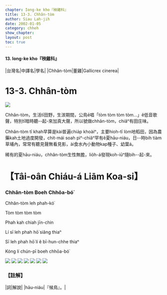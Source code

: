 ```yaml
---
chapter: Iong-ke kho『秧雞科』
title: 13-3. Chhân-tòm
author: Siau Lah-jih
date: 2002-01-05
category: chheh
show_chapter: 
layout: post
toc: true
---
```


#### 13. Iong-ke kho『秧雞科』

|台灣名|中譯名|學名|
|Chhân-tòm|董雞|Gallicrex cinerea|


# 13-3. Chhân-tòm


![](../too5/13/13-3-1.Chhân-tòm.jpg)


Chhân-tòm，生活tī田野，生湠期間，公鳥ē唱「tòm tòm tòm tòm…」ê低音歌聲，特別tī暗時聽--起-來加真大聲，所以號做chhân-tòm，chiâⁿ有田庄味。

Chhân-tòm tī khah早算是kài普遍chia̍p khoàiⁿ，主要hioh-tī lòm地稻田，因為農藥kah土地過度開發，chit-mái soah pìⁿ-chiâⁿ罕有ê夏hāu-niáu，日--時bih tiàm草埔內，常常有聽見聲無看見影，ài食水內小動物kap種子、幼葉á。

稀有的夏hāu-niáu，chhân-tòm生性無膽，lio̍h-á發現koh-iūⁿ隨bih--起-來。



# 【Tâi-oân Chiáu-á Liām Koa-si】

### **Chhân-tòm Boeh Chhōa-bó͘**


Chhân-tòm leh phah-kó͘

Tòm tòm tòm tòm

Phah kah chiah jīn-chin

Lí sī leh phah hō͘ siâng thiaⁿ

Sī leh phah hō͘ lí ê bī-hun-chhe thiaⁿ

Kóng lí chún-pī boeh chhōa-bó͘



![](../too5/13/13-3-4.Chhân-tòm.jpg)
![](../too5/13/13-3-8.Chhân-tòm.jpg)
![](../too5/13/13-3-3.Chhân-tòm.jpg)
![](../too5/13/13-3-5.Chhân-tòm.jpg)
![](../too5/13/13-3-6.Chhân-tòm.jpg)
![](../too5/13/13-3-7.Chhân-tòm.jpg)
![](../too5/13/13-3-2.Chhân-tòm.jpg)


### 【註解】

|詞|解說|
|hāu-niáu|『候鳥』。|



